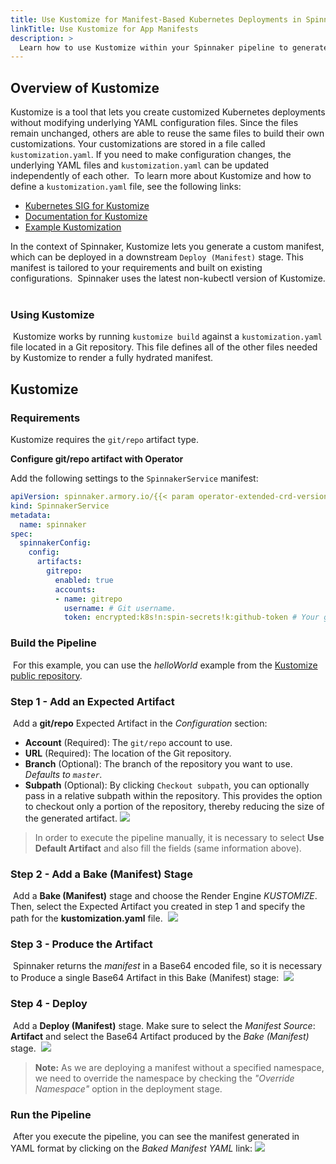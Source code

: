 ```yaml
---
title: Use Kustomize for Manifest-Based Kubernetes Deployments in Spinnaker
linkTitle: Use Kustomize for App Manifests
description: >
  Learn how to use Kustomize within your Spinnaker pipeline to generate a custom Kubernetes deployment manifest artifact. You can use this artifact in a downstream stage to deploy your application.
---
```


## Overview of Kustomize

Kustomize is a tool that lets you create customized Kubernetes deployments without modifying underlying YAML configuration files. Since the files remain unchanged, others are able to reuse the same files to build their own customizations. Your customizations are stored in a file called `kustomization.yaml`. If you need to make configuration changes, the underlying YAML files and `kustomization.yaml` can be updated independently of each other.
​
To learn more about Kustomize and how to define a `kustomization.yaml` file, see the following links:
​
* [Kubernetes SIG for Kustomize](https://github.com/kubernetes-sigs/kustomize)
* [Documentation for Kustomize](https://github.com/kubernetes-sigs/kustomize/tree/master/docs)
* [Example Kustomization](https://github.com/kubernetes-sigs/kustomize/tree/master/examples/wordpress)
​

In the context of Spinnaker, Kustomize lets you generate a custom manifest, which can be deployed in a downstream `Deploy (Manifest)` stage. This manifest is tailored to your requirements and built on existing configurations.
​
Spinnaker uses the latest non-kubectl version of Kustomize.
​
### Using Kustomize
​
Kustomize works by running `kustomize build` against a `kustomization.yaml` file located in a Git repository. This file defines all of the other files needed by Kustomize to render a fully hydrated manifest.
​
## Kustomize

### Requirements

Kustomize requires the `git/repo` artifact type.

**Configure git/repo artifact with Operator**

Add the following settings to the `SpinnakerService` manifest:

```yaml
apiVersion: spinnaker.armory.io/{{< param operator-extended-crd-version >}}
kind: SpinnakerService
metadata:
  name: spinnaker
spec:
  spinnakerConfig:
    config:
      artifacts:
        gitrepo:
          enabled: true
          accounts:
          - name: gitrepo
            username: # Git username.
            token: encrypted:k8s!n:spin-secrets!k:github-token # Your github access token from a K8s secret (here secret='spin-secrets', key='github-token')
```

### Build the Pipeline
​
For this example, you can use the *helloWorld* example from the  [Kustomize public repository](https://github.com/kubernetes-sigs/kustomize).
### Step 1 - Add an Expected Artifact
​
Add a **git/repo** Expected Artifact in the _Configuration_ section:
​
- **Account** (Required): The `git/repo` account to use.
- **URL** (Required): The location of the Git repository.
- **Branch** (Optional): The branch of the repository you want to use. _Defaults to  `master`._
- **Subpath** (Optional): By clicking `Checkout subpath`, you can optionally pass in a relative subpath within the repository. This provides the option to checkout only a portion of the repository, thereby reducing the size of the generated artifact.
​![](/images/kustomize-expected-artifact.png)
>In order to execute the pipeline manually, it is necessary to select **Use Default Artifact** and also fill the fields (same information above).
​

### Step 2 - Add a Bake (Manifest) Stage
​
Add a **Bake (Manifest)** stage and choose the Render Engine *KUSTOMIZE*. Then, select the Expected Artifact you created in step 1 and specify the path for the **kustomization.yaml** file.
​
 ![](/images/kustomize-bake.png)
​
### Step 3 - Produce the Artifact
​
Spinnaker returns the _manifest_ in a Base64 encoded file, so it is necessary to Produce a single Base64 Artifact in this Bake (Manifest) stage:
​
![](/images/kustomize-base64.png)
​
### Step 4 - Deploy
​
Add a **Deploy (Manifest)** stage. Make sure to select the _Manifest Source_: **Artifact** and select the Base64 Artifact produced by the _Bake (Manifest)_ stage.
​
![](/images/kustomize-deploy.png)
​
> **Note:** As we are deploying a manifest without a specified namespace, we need to override the namespace by checking the _"Override Namespace"_ option in the deployment stage.

### Run the Pipeline

​
After you execute the pipeline, you can see the manifest generated in YAML format by clicking on the _Baked Manifest YAML_ link:
​
![](/images/kustomize-execution.png)
​


